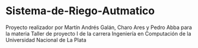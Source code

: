 # Sistema-de-Riego-Autmatico
Proyecto realizador por Martín Andrés Galán, Charo Ares y Pedro Abba para la materia Taller de proyecto I de la carrera Ingeniería en Computación de la Universidad Nacional de La Plata
